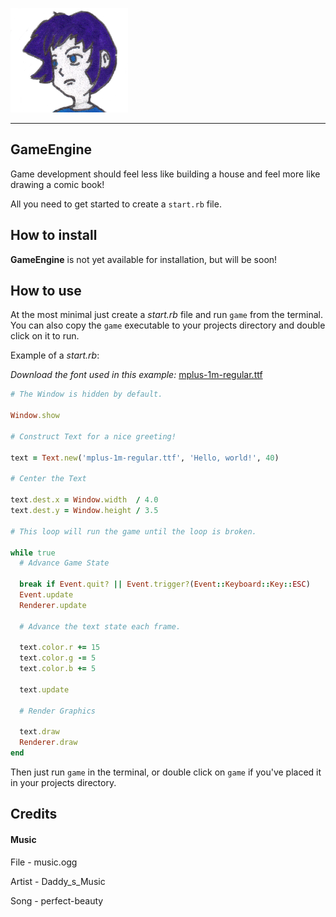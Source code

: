 ![Icon](Imgs/3.png)
***

## GameEngine

Game development should feel less like building a house and feel more like drawing a comic book!

All you need to get started to create a `start.rb` file.

## How to install

**GameEngine** is not yet available for installation, but will be soon!

## How to use

At the most minimal just create a *start.rb* file and run `game` from the terminal.
You can also copy the `game` executable to your projects directory and double click
on it to run.

Example of a *start.rb*:

*Download the font used in this example:*
[mplus-1m-regular.ttf](https://github.com/stalbordboat/GameEngineDocs/blob/main/Fonts/mplus-1m-regular.ttf)

```ruby
# The Window is hidden by default.

Window.show

# Construct Text for a nice greeting!

text = Text.new('mplus-1m-regular.ttf', 'Hello, world!', 40)

# Center the Text

text.dest.x = Window.width  / 4.0
text.dest.y = Window.height / 3.5

# This loop will run the game until the loop is broken.

while true
  # Advance Game State

  break if Event.quit? || Event.trigger?(Event::Keyboard::Key::ESC)
  Event.update
  Renderer.update

  # Advance the text state each frame.

  text.color.r += 15
  text.color.g -= 5
  text.color.b += 5

  text.update

  # Render Graphics

  text.draw
  Renderer.draw
end
```

Then just run `game` in the terminal, or double click on `game` if you've placed it
in your projects directory.

## Credits

#### Music

File   - music.ogg

Artist - Daddy_s_Music

Song   - perfect-beauty
